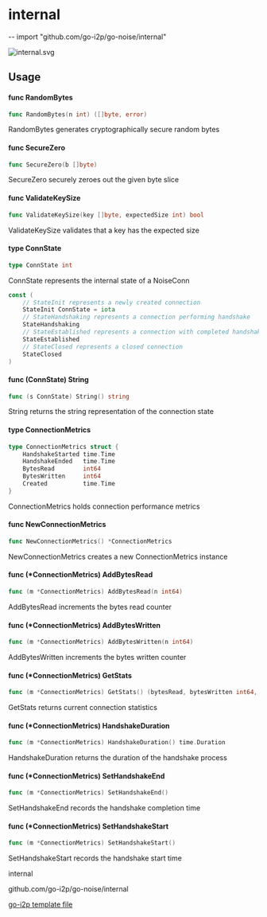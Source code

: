 # internal
--
    import "github.com/go-i2p/go-noise/internal"

![internal.svg](internal.svg)



## Usage

#### func  RandomBytes

```go
func RandomBytes(n int) ([]byte, error)
```
RandomBytes generates cryptographically secure random bytes

#### func  SecureZero

```go
func SecureZero(b []byte)
```
SecureZero securely zeroes out the given byte slice

#### func  ValidateKeySize

```go
func ValidateKeySize(key []byte, expectedSize int) bool
```
ValidateKeySize validates that a key has the expected size

#### type ConnState

```go
type ConnState int
```

ConnState represents the internal state of a NoiseConn

```go
const (
	// StateInit represents a newly created connection
	StateInit ConnState = iota
	// StateHandshaking represents a connection performing handshake
	StateHandshaking
	// StateEstablished represents a connection with completed handshake
	StateEstablished
	// StateClosed represents a closed connection
	StateClosed
)
```

#### func (ConnState) String

```go
func (s ConnState) String() string
```
String returns the string representation of the connection state

#### type ConnectionMetrics

```go
type ConnectionMetrics struct {
	HandshakeStarted time.Time
	HandshakeEnded   time.Time
	BytesRead        int64
	BytesWritten     int64
	Created          time.Time
}
```

ConnectionMetrics holds connection performance metrics

#### func  NewConnectionMetrics

```go
func NewConnectionMetrics() *ConnectionMetrics
```
NewConnectionMetrics creates a new ConnectionMetrics instance

#### func (*ConnectionMetrics) AddBytesRead

```go
func (m *ConnectionMetrics) AddBytesRead(n int64)
```
AddBytesRead increments the bytes read counter

#### func (*ConnectionMetrics) AddBytesWritten

```go
func (m *ConnectionMetrics) AddBytesWritten(n int64)
```
AddBytesWritten increments the bytes written counter

#### func (*ConnectionMetrics) GetStats

```go
func (m *ConnectionMetrics) GetStats() (bytesRead, bytesWritten int64, duration time.Duration)
```
GetStats returns current connection statistics

#### func (*ConnectionMetrics) HandshakeDuration

```go
func (m *ConnectionMetrics) HandshakeDuration() time.Duration
```
HandshakeDuration returns the duration of the handshake process

#### func (*ConnectionMetrics) SetHandshakeEnd

```go
func (m *ConnectionMetrics) SetHandshakeEnd()
```
SetHandshakeEnd records the handshake completion time

#### func (*ConnectionMetrics) SetHandshakeStart

```go
func (m *ConnectionMetrics) SetHandshakeStart()
```
SetHandshakeStart records the handshake start time



internal 

github.com/go-i2p/go-noise/internal

[go-i2p template file](/template.md)
